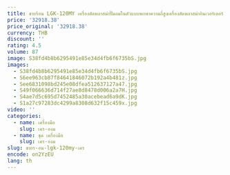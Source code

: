 ```yaml
---
title: ขายร้อน LGK-120MY เครื่องตัดพลาสม่าปั๊มลมในตัวแบบพกพาความถี่สูงเครื่องตัดพลาสม่าอินเวอร์เตอร์
price: '32918.38'
price_original: '32918.38'
currency: THB
discount: ''
rating: 4.5
volume: 87
image: S38fd4b8b6295491e85e34d4fb6f6735bS.jpg
images:
  - S38fd4b8b6295491e85e34d4fb6f6735bS.jpg
  - S6ee963cb87f84641846072b192a4b481z.jpg
  - See6831098bd245e08dfea512637127a47.jpg
  - S49f066636d714f27ae8d8478d006a2a7H.jpg
  - S4ae7d5c695d7452485a30acebead6a9dK.jpg
  - S1a27c97283dc4299a8308d632f15c459x.jpg
video: ''
categories:
  - name: เครื่องมือ
    slug: เคร-องม
  - name: ชุด เครื่องมือ
    slug: เคร-องม
slug: ขายร-อน-lgk-120my-เคร
encode: on2YzEU
lang: th
---
```

  